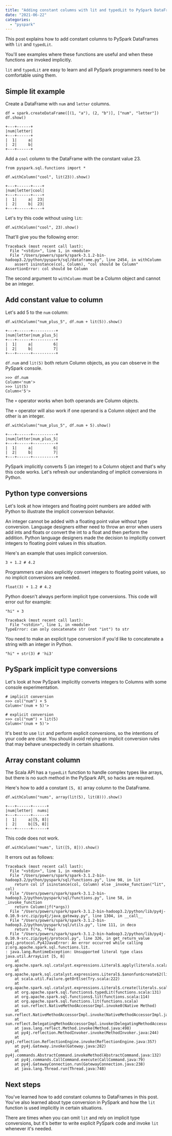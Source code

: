 ```yaml
---
title: "Adding constant columns with lit and typedLit to PySpark DataFrames"
date: "2021-06-22"
categories: 
  - "pyspark"
---
```


This post explains how to add constant columns to PySpark DataFrames with `lit` and `typedLit`.

You'll see examples where these functions are useful and when these functions are invoked implicitly.

`lit` and `typedLit` are easy to learn and all PySpark programmers need to be comfortable using them.

## Simple lit example

Create a DataFrame with `num` and `letter` columns.

```
df = spark.createDataFrame([(1, "a"), (2, "b")], ["num", "letter"])
df.show()
```

```
+---+------+
|num|letter|
+---+------+
|  1|     a|
|  2|     b|
+---+------+
```

Add a `cool` column to the DataFrame with the constant value 23.

```
from pyspark.sql.functions import *

df.withColumn("cool", lit(23)).show()
```

```
+---+------+----+
|num|letter|cool|
+---+------+----+
|  1|     a|  23|
|  2|     b|  23|
+---+------+----+
```

Let's try this code without using `lit`:

```
df.withColumn("cool", 23).show()
```

That'll give you the following error:

```
Traceback (most recent call last):
  File "<stdin>", line 1, in <module>
  File "/Users/powers/spark/spark-3.1.2-bin-hadoop3.2/python/pyspark/sql/dataframe.py", line 2454, in withColumn
    assert isinstance(col, Column), "col should be Column"
AssertionError: col should be Column
```

The second argument to `withColumn` must be a Column object and cannot be an integer.

## Add constant value to column

Let's add 5 to the `num` column:

```
df.withColumn("num_plus_5", df.num + lit(5)).show()
```

```
+---+------+----------+
|num|letter|num_plus_5|
+---+------+----------+
|  1|     a|         6|
|  2|     b|         7|
+---+------+----------+
```

`df.num` and `lit(5)` both return Column objects, as you can observe in the PySpark console.

```
>>> df.num
Column<'num'>
>>> lit(5)
Column<'5'>
```

The `+` operator works when both operands are Column objects.

The `+` operator will also work if one operand is a Column object and the other is an integer.

```
df.withColumn("num_plus_5", df.num + 5).show()
```

```
+---+------+----------+
|num|letter|num_plus_5|
+---+------+----------+
|  1|     a|         6|
|  2|     b|         7|
+---+------+----------+
```

PySpark implicitly converts 5 (an integer) to a Column object and that's why this code works. Let's refresh our understanding of implicit conversions in Python.

## Python type conversions

Let's look at how integers and floating point numbers are added with Python to illustrate the implicit conversion behavior.

An integer cannot be added with a floating point value without type conversion. Language designers either need to throw an error when users add ints and floats or convert the int to a float and then perform the addition. Python language designers made the decision to implicitly convert integers to floating point values in this situation.

Here's an example that uses implicit conversion.

```
3 + 1.2 # 4.2
```

Programmers can also explicitly convert integers to floating point values, so no implicit conversions are needed.

```
float(3) + 1.2 # 4.2
```

Python doesn't always perform implicit type conversions. This code will error out for example:

```
"hi" + 3
```

```
Traceback (most recent call last):
  File "<stdin>", line 1, in <module>
TypeError: can only concatenate str (not "int") to str
```

You need to make an explicit type conversion if you'd like to concatenate a string with an integer in Python.

```
"hi" + str(3) # 'hi3'
```

## PySpark implicit type conversions

Let's look at how PySpark implicitly converts integers to Columns with some console experimentation.

```
# implicit conversion
>>> col("num") + 5
Column<'(num + 5)'>

# explicit conversion
>>> col("num") + lit(5)
Column<'(num + 5)'>
```

It's best to use `lit` and perform explicit conversions, so the intentions of your code are clear. You should avoid relying on implicit conversion rules that may behave unexpectedly in certain situations.

## Array constant column

The Scala API has a `typedLit` function to handle complex types like arrays, but there is no such method in the PySpark API, so hacks are required.

Here's how to add a constant `[5, 8]` array column to the DataFrame.

```
df.withColumn("nums", array(lit(5), lit(8))).show()
```

```
+---+------+------+
|num|letter|  nums|
+---+------+------+
|  1|     a|[5, 8]|
|  2|     b|[5, 8]|
+---+------+------+
```

This code does not work.

```
df.withColumn("nums", lit([5, 8])).show()
```

It errors out as follows:

```
Traceback (most recent call last):
  File "<stdin>", line 1, in <module>
  File "/Users/powers/spark/spark-3.1.2-bin-hadoop3.2/python/pyspark/sql/functions.py", line 98, in lit
    return col if isinstance(col, Column) else _invoke_function("lit", col)
  File "/Users/powers/spark/spark-3.1.2-bin-hadoop3.2/python/pyspark/sql/functions.py", line 58, in _invoke_function
    return Column(jf(*args))
  File "/Users/powers/spark/spark-3.1.2-bin-hadoop3.2/python/lib/py4j-0.10.9-src.zip/py4j/java_gateway.py", line 1304, in __call__
  File "/Users/powers/spark/spark-3.1.2-bin-hadoop3.2/python/pyspark/sql/utils.py", line 111, in deco
    return f(*a, **kw)
  File "/Users/powers/spark/spark-3.1.2-bin-hadoop3.2/python/lib/py4j-0.10.9-src.zip/py4j/protocol.py", line 326, in get_return_value
py4j.protocol.Py4JJavaError: An error occurred while calling z:org.apache.spark.sql.functions.lit.
: java.lang.RuntimeException: Unsupported literal type class java.util.ArrayList [5, 8]
    at org.apache.spark.sql.catalyst.expressions.Literal$.apply(literals.scala:90)
    at org.apache.spark.sql.catalyst.expressions.Literal$.$anonfun$create$2(literals.scala:152)
    at scala.util.Failure.getOrElse(Try.scala:222)
    at org.apache.spark.sql.catalyst.expressions.Literal$.create(literals.scala:152)
    at org.apache.spark.sql.functions$.typedLit(functions.scala:131)
    at org.apache.spark.sql.functions$.lit(functions.scala:114)
    at org.apache.spark.sql.functions.lit(functions.scala)
    at sun.reflect.NativeMethodAccessorImpl.invoke0(Native Method)
    at sun.reflect.NativeMethodAccessorImpl.invoke(NativeMethodAccessorImpl.java:62)
    at sun.reflect.DelegatingMethodAccessorImpl.invoke(DelegatingMethodAccessorImpl.java:43)
    at java.lang.reflect.Method.invoke(Method.java:498)
    at py4j.reflection.MethodInvoker.invoke(MethodInvoker.java:244)
    at py4j.reflection.ReflectionEngine.invoke(ReflectionEngine.java:357)
    at py4j.Gateway.invoke(Gateway.java:282)
    at py4j.commands.AbstractCommand.invokeMethod(AbstractCommand.java:132)
    at py4j.commands.CallCommand.execute(CallCommand.java:79)
    at py4j.GatewayConnection.run(GatewayConnection.java:238)
    at java.lang.Thread.run(Thread.java:748)
```

## Next steps

You've learned how to add constant columns to DataFrames in this post. You've also learned about type conversion in PySpark and how the `lit` function is used implicitly in certain situations.

There are times when you can omit `lit` and rely on implicit type conversions, but it's better to write explicit PySpark code and invoke `lit` whenever it's needed.
